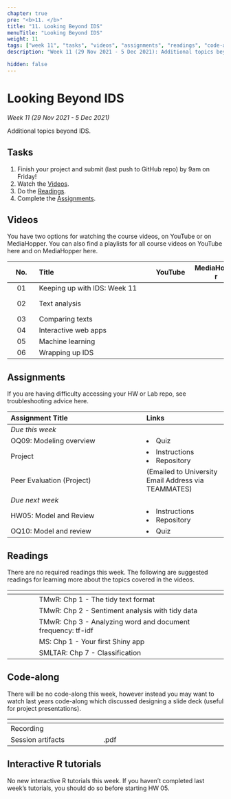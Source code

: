 ```yaml
---
chapter: true
pre: "<b>11. </b>"
title: "11. Looking Beyond IDS"
menuTitle: "Looking Beyond IDS"
weight: 11
tags: ["week 11", "tasks", "videos", "assignments", "readings", "code-along", "tutorials"] 
description: "Week 11 (29 Nov 2021 - 5 Dec 2021): Additional topics beyond IDS"

hidden: false
---
```


# Looking Beyond IDS

_Week 11 (29 Nov 2021 - 5 Dec 2021)_

Additional topics beyond IDS.

## Tasks

<ol>
  <li>Finish your project and submit (last push to GitHub repo) by 9am on Friday!</li>
  <li>Watch the <a href="#videos">Videos</a>.</li>
  <li>Do the <a href="#readings">Readings</a>.</li>
  <li>Complete the <a href="#assignments">Assignments</a>.</li>
</ol>

## Videos

<p style="text-align: left">You have two options for watching the course videos, on YouTube or on MediaHopper. You can also find a playlists for all course videos on YouTube <a id="playlistyt">here</a> and on MediaHopper <a id="playlistmh">here</a>.</p>

| <div style="width:50px;text-align:center">No.</div> | <div style="width:250px;text-align:left">Title</div> | <div style="width:80px;text-align:center">YouTube</div> | <div style="width:100px;text-align:center">MediaHopper</div> |  <div style="width:80px;text-align:center">Slides</div> | <div style="width:170px;text-align:center">Additional Links</div> | 
|:---:|:---------------------|:-------:|:-----------:|:--------:|:------|
| 01  | Keeping up with IDS: Week 11 | <a id="Error1"><span style="color: red;"><i class="fab fa-youtube fa-lg" /></span></a> | <a id="Error2"><span style="color: #0A1E3F;"><i class="fas fa-file-video fa-lg"/></span></a> | - | - |
| 02  |	Text analysis | <a id="W11L2YT"><span style="color: red;"><i class="fab fa-youtube fa-lg" /></span></a> | <a id="W11L2MH"><span style="color: #0A1E3F;"><i class="fas fa-file-video fa-lg"/></span></a> | <a id="W11L2S"><span style="color: #4b5357;"><i class="fas fa-desktop fa-lg"/></span></a>  | <li><a id="FMS">fm-speeches-covid19</a></li> |
| 03  | Comparing texts	 | <a id="W11L3YT"><span style="color: red;"><i class="fab fa-youtube fa-lg" /></span></a> | <a id="W11L3MH"><span style="color: #0A1E3F;"><i class="fas fa-file-video fa-lg"/></span></a> | <a id="W11L3S"><span style="color: #4b5357;"><i class="fas fa-desktop fa-lg"/></span></a> | - |
| 04  | Interactive web apps | <a id="W11L4YT"><span style="color: red;"><i class="fab fa-youtube fa-lg" /></span></a> | <a id="W11L4MH"><span style="color: #0A1E3F;"><i class="fas fa-file-video fa-lg"/></span></a> | <a id="W11L4S"><span style="color: #4b5357;"><i class="fas fa-desktop fa-lg"/></span></a>  | - |
| 05  | Machine learning | <a id="W11L5YT"><span style="color: red;"><i class="fab fa-youtube fa-lg" /></span></a> | <a id="W11L5MH"><span style="color: #0A1E3F;"><i class="fas fa-file-video fa-lg"/></span></a> |  <a id="W11L5S"><span style="color: #4b5357;"><i class="fas fa-desktop fa-lg"/></span></a> | - |
| 06  | Wrapping up IDS | <a id="Error3"><span style="color: red;"><i class="fab fa-youtube fa-lg" /></span></a> | <a id="Error4"><span style="color: #0A1E3F;"><i class="fas fa-file-video fa-lg"/></span></a> | - | - |

## Assignments

<p style="text-align: left">If you are having difficulty accessing your HW or Lab repo, see troubleshooting advice <a id="troubleshoot">here</a>.</p>

| <div style="width:300px;text-align:left">Assignment Title</div> | <div style="width:170px;text-align:left">Links</div> | <div style="width:180px;text-align:left">Due</div> |
|:---|:---|:---|
| *Due this week* | | |
| OQ09: Modeling overview | <li><a id="OQ9">Quiz</a></li> | Wed, 1 Dec, 23:59 UK |
| Project | <li><a id="project">Instructions</a></li><li><a id="projectR">Repository</a></li> | Fri, 3 Dec, 09:00 UK | 
| Peer Evaluation (Project) | (Emailed to University Email Address via TEAMMATES) | Sat, 4 Dec, 23:59 UK |
| *Due next week* | | | 
| HW05: Model and Review | <li><a id="HW5I">Instructions</a></li><li><a id="HW5R">Repository</a></li> | Thu, 9 Dec, 16:00 UK | 
| OQ10: Model and review | <li><a id="OQ10">Quiz</a></li> | Wed, 8 Dec, 23:59 UK | 


## Readings

<p style="text-align: left">There are no required readings this week. The following are suggested readings for learning more about the topics covered in the videos.</p>

| <div style="width:50px"></div>  | <div style="width:420px"></div>  |  <div style="width:200px"></div> |
|:---:|:---|:---:|
| <i class="fas fa-book"></i> | TMwR: <a id="TMwR1">Chp 1 - The tidy text format</a> | Optional |
| <i class="fas fa-book"></i> | TMwR: <a id="TMwR2">Chp 2 - Sentiment analysis with tidy data</a> | Optional |
| <i class="fas fa-book"></i> | TMwR: <a id="TMwR3">Chp 3 - Analyzing word and document frequency: tf-idf</a> | Optional |
| <i class="fas fa-book"></i> | MS: <a id="MS1">Chp 1 - Your first Shiny app</a> | Optional |
| <i class="fas fa-book"></i> | SMLTAR: <a id="SMLTAR7">Chp 7 - Classification</a> | Optional |

## Code-along

<p style="text-align: left"> There will be no code-along this week, however instead you may want to watch last years code-along which discussed designing a slide deck (useful for project presentations).</p>

| <div style="width:200px"></div>  | <div style="width:480px"></div>  |
|:---|:---|
| Recording | <a id="CA11YT"><span style="color: red;"><i class="fab fa-youtube fa-lg"> </i></span></a> <a id="CA11MH"><span style="color: #0A1E3F;"><i class="fas fa-file-video fa-lg"></i></span></a> 
| Session artifacts | <a id="CA11pdf">.pdf</a>|

## Interactive R tutorials

<p style="text-align: left"> No new interactive R tutorials this week. If you haven’t completed last week’s tutorials, you should do so before starting HW 05.</p>